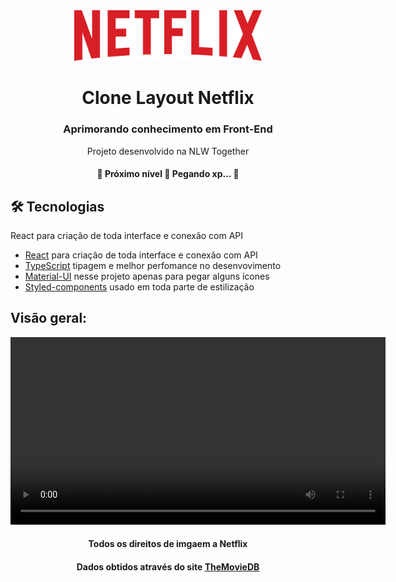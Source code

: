 <div align="center">
  <img src="./screenshots/logoNetflix.png" width="300">
</div>
<h1 align="center">Clone Layout Netflix</h1>
<h3 align="center">Aprimorando conhecimento em Front-End</h3>
<p align="center">Projeto desenvolvido na NLW Together</p>
<h4 align="center">
	🚧  Próximo nível 🚀 Pegando xp...  🚧
</h4>

<h2> 🛠 Tecnologias </h2>

<p>React para criação de toda interface e conexão com API</p>

- [React](https://pt-br.reactjs.org/) para criação de toda interface e conexão com API
- [TypeScript](https://www.typescriptlang.org/) tipagem e melhor perfomance no desenvovimento
- [Material-UI](https://material-ui.com/pt/) nesse projeto apenas para pegar alguns ícones
- [Styled-components](https://styled-components.com/) usado em toda parte de estilização


<h2>Visão geral:</h2>

<video src="./videos/cloneNetflixVideo_Trim.mp4" width="600" autoplay></video>

<div align="center">
  <h4>Todos os direitos de imgaem a Netflix</h4>
  <h4>Dados obtidos através do site <a href="https://www.themoviedb.org/">TheMovieDB</a></h4>
</div>

